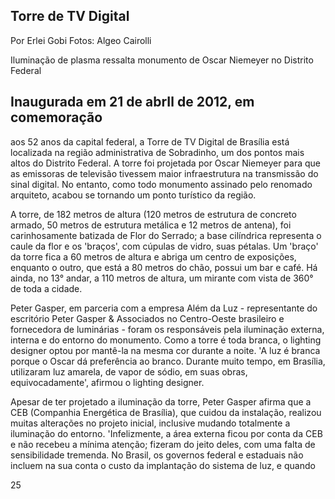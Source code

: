 <!-- image -->

## Torre de TV Digital

Por Erlei Gobi Fotos: Algeo Cairolli

Iluminação de plasma ressalta monumento de Oscar Niemeyer no Distrito Federal

## Inaugurada em 21 de abrIl de 2012, em comemoração

aos 52 anos da capital federal, a Torre de TV Digital de Brasília está localizada na região administrativa de Sobradinho, um dos pontos mais altos do Distrito Federal. A torre foi projetada por Oscar Niemeyer para que as emissoras de televisão tivessem maior infraestrutura na transmissão do sinal digital. No entanto, como todo monumento assinado pelo renomado arquiteto, acabou se tornando um ponto turístico da região.

A torre, de 182 metros de altura (120 metros de estrutura de concreto armado, 50 metros de estrutura metálica e 12 metros de antena), foi carinhosamente batizada de Flor do Serrado; a base cilíndrica representa o caule da flor e os 'braços', com  cúpulas de vidro, suas pétalas. Um 'braço' da torre fica a 60 metros de altura e abriga um centro de exposições, enquanto o outro, que está a 80 metros do chão, possui um bar e café. Há ainda, no 13° andar, a 110 metros de altura, um mirante com vista de 360° de toda a cidade.

Peter Gasper, em parceria com a empresa Além da Luz -  representante do escritório Peter Gasper &amp; Associados no Centro-Oeste brasileiro e fornecedora de luminárias - foram os responsáveis pela iluminação externa, interna e do entorno do monumento. Como a torre é toda branca, o lighting designer optou por mantê-la na mesma cor durante a noite. 'A luz é branca porque o Oscar dá preferência ao branco. Durante muito tempo, em Brasília, utilizaram luz amarela, de vapor de sódio, em suas obras, equivocadamente', afirmou o lighting designer.

Apesar de ter projetado a iluminação da torre, Peter Gasper afirma que a CEB (Companhia Energética de Brasília), que cuidou da instalação, realizou muitas alterações no projeto inicial, inclusive mudando totalmente a iluminação do entorno. 'Infelizmente, a área externa ficou por conta da CEB e não recebeu a mínima atenção; fizeram do jeito deles, com uma falta de sensibilidade tremenda. No Brasil, os governos federal e estaduais não incluem na sua conta o custo da implantação do sistema de luz, e quando

25